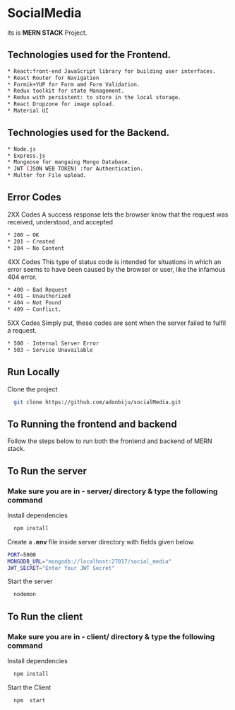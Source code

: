 # SocialMedia
its is **MERN STACK** Project.

## Technologies used for the Frontend.

```bash
* React:front-end JavaScript library for building user interfaces.
* React Router for Navigation
* Formik+YUP for Form amd Form Validation.
* Redux toolkit for state Management.
* Redux with persistent: to store in the local storage.
* React Dropzone for image upload.
* Material UI
```
## Technologies used for the Backend.

```bash
* Node.js
* Express.js
* Mongoose for mangaing Mongo Database.
* JWT (JSON WEB TOKEN) :for Authentication.
* Multer for File upload.
```

## Error Codes

2XX Codes
A success response lets the browser know that the request was received, understood, and accepted 
```bash
* 200 — OK
* 201 — Created
* 204 — No Content
```
4XX Codes
This type of status code is intended for situations in which an error seems to have been caused by the browser or user, like the infamous 404 error.
```bash
* 400 — Bad Request
* 401 — Unauthorized
* 404 — Not Found
* 409 — Conflict.
```
5XX Codes
Simply put, these codes are sent when the server failed to fulfil a request.
```bash
* 500 - Internal Server Error
* 503 — Service Unavailable
```
## Run Locally

Clone the project

```bash
  git clone https://github.com/adonbiju/socialMedia.git
```
## To Running the frontend and backend
Follow the steps below to run both the frontend and backend of  MERN stack.

## To Run the server

### Make sure you are in - server/ directory & type the following command

Install dependencies

```bash
  npm install
```
Create a **.env** file inside server directory with fields given below.

```bash
PORT=5000
MONGODB_URL="mongodb://localhost:27017/social_media"
JWT_SECRET="Enter Your JWT Secret"
```
Start the server

```bash
  nodemon
```
## To Run the client

### Make sure you are in - client/ directory & type the following command

Install dependencies

```bash
  npm install
```
Start the Client

```bash
  npm  start
```
